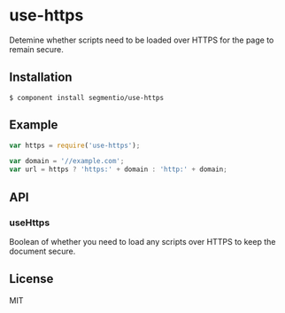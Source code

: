 # use-https

  Detemine whether scripts need to be loaded over HTTPS for the page to remain secure.

## Installation

    $ component install segmentio/use-https

## Example

```js
var https = require('use-https');

var domain = '//example.com';
var url = https ? 'https:' + domain : 'http:' + domain;
```

## API

### useHttps
  
  Boolean of whether you need to load any scripts over HTTPS to keep the document secure.

## License

  MIT
